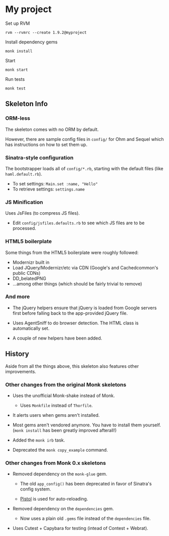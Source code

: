 My project
==========

Set up RVM

    rvm --rvmrc --create 1.9.2@myproject

Install dependency gems

    monk install

Start

    monk start

Run tests

    monk test

Skeleton Info
-------------

### ORM-less

The skeleton comes with no ORM by default.

However, there are sample config files in `config/` for Ohm and Sequel which has
instructions on how to set them up.

### Sinatra-style configuration

The bootstrapper loads all of `config/*.rb`, starting with the default files (like `haml.default.rb`).

 * To set settings: `Main.set :name, "Hello"`
 * To retrieve settings: `settings.name`

### JS Minification

Uses JsFiles (to compress JS files).

 * Edit `config/jsfiles.defaults.rb` to see which JS files are to be processed.

### HTML5 boilerplate

Some things from the HTML5 boilerplate were roughly followed:

 * Modernizr built in
 * Load JQuery/Modernizr/etc via CDN (Google's and Cachedcommon's public CDNs)
 * DD_belatedPNG
 * ...among other things (which should be fairly trivial to remove)

### And more

 * The jQuery helpers ensure that jQuery is loaded from Google servers first before
   falling back to the app-provided jQuery file.

 * Uses AgentSniff to do browser detection. The HTML class is automatically set.

 * A couple of new helpers have been added.

History
-------

Aside from all the things above, this skeleton also features other improvements.

### Other changes from the original Monk skeletons

 * Uses the unofficial Monk-shake instead of Monk.

   * Uses `Monkfile` instead of `Thorfile`.

 * It alerts users when gems aren't installed.

 * Most gems aren't vendored anymore. You have to install them yourself.
   (`monk install` has been greatly improved afterall!)

 * Added the `monk irb` task.

 * Deprecated the `monk copy_example` command.

### Other changes from Monk 0.x skeletons

 * Removed dependency on the `monk-glue` gem.

   * The old `app_config()` has been deprecated in favor of Sinatra's
     config system.

   * [Pistol](http://github.com/monk/pistol) is used for auto-reloading.

 * Removed dependency on the `dependencies` gem.

   * Now uses a plain old `.gems` file instead of the `dependencies` file.

 * Uses Cutest + Capybara for testing (intead of Contest + Webrat).
